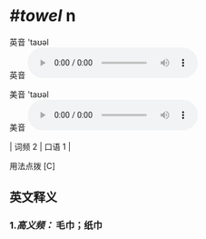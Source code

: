 # ***\#towel*** n
英音 'taʊəl  
英音
<audio src="./media/towel-B.aac" controls="controls"></audio>

美音 'taʊəl  
美音
<audio src="./media/towel.aac" controls="controls"></audio>



| 词频 2 | 口语 1 |  

用法点拨  [C]

英文释义
---
### 1.*高义频：* **毛巾；纸巾**  


